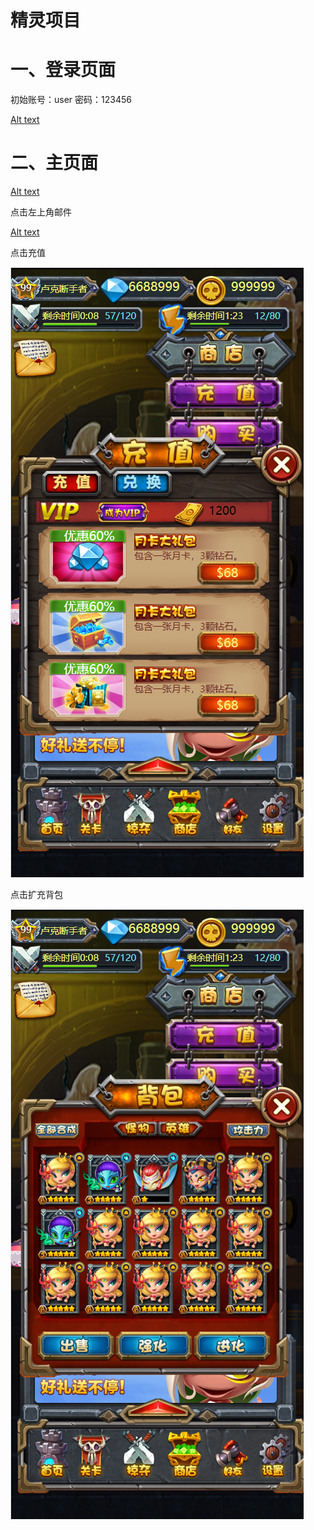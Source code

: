 # 精灵项目

# 一、登录页面

初始账号：user   密码：123456

[Alt text]([https://github.com/monica183/shixun/raw/master/test_814/screenshot/image-20200814163942367.png)



# 二、主页面



[Alt text]([https://github.com/monica183/shixun/raw/master/image-20200814163821169.png)

点击左上角邮件

[Alt text]([https://github.com/monica183/shixun/raw/master/test_814/screenshot/image-20200814164146732.png)

点击充值

![image-20200814164231025](test_814\screenshot\image-20200814164231025.png)

点击扩充背包

![image-20200814164321900](test_814/screenshot\image-20200814164321900.png)



